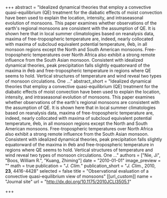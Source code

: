 +++
abstract = "Idealized dynamical theories that employ a convective quasi-equilibrium (QE) treatment for the diabatic effects of moist convection have been used to explain the location, intensity, and intraseasonal evolution of monsoons. This paper examines whether observations of the earth's regional monsoons are consistent with the assumption of QE. It is shown here that in local summer climatologies based on reanalysis data, maxima of free-tropospheric temperature are, indeed, nearly collocated with maxima of subcloud equivalent potential temperature, $\theta$eb, in all monsoon regions except the North and South American monsoons. Free-tropospheric temperatures over North Africa also exhibit a strong remote influence from the South Asian monsoon. Consistent with idealized dynamical theories, peak precipitation falls slightly equatorward of the maxima in $\theta$eb and free-tropospheric temperature in regions where QE seems to hold. Vertical structures of temperature and wind reveal two types of monsoon circulations. One ..."
abstract_short = "Idealized dynamical theories that employ a convective quasi-equilibrium (QE) treatment for the diabatic effects of moist convection have been used to explain the location, intensity, and intraseasonal evolution of monsoons. This paper examines whether observations of the earth's regional monsoons are consistent with the assumption of QE. It is shown here that in local summer climatologies based on reanalysis data, maxima of free-tropospheric temperature are, indeed, nearly collocated with maxima of subcloud equivalent potential temperature, $\theta$eb, in all monsoon regions except the North and South American monsoons. Free-tropospheric temperatures over North Africa also exhibit a strong remote influence from the South Asian monsoon. Consistent with idealized dynamical theories, peak precipitation falls slightly equatorward of the maxima in $\theta$eb and free-tropospheric temperature in regions where QE seems to hold. Vertical structures of temperature and wind reveal two types of monsoon circulations. One ..."
authors = ["Nie, Ji", "Boos, William R.", "Kuang, Zhiming"]
date = "2010-01-01"
image_preview = ""
math = true
publication = "*J. Clim.*"
publication_short = "*J. Clim.*, 2010, **23**, 4416-4428"
selected = false
title = "Observational evaluation of a convective quasi-equilibrium view of monsoons"
[[url_custom]]
   name = "Journal site"
   url = "http://dx.doi.org/10.1175/2010JCLI3505.1"


+++